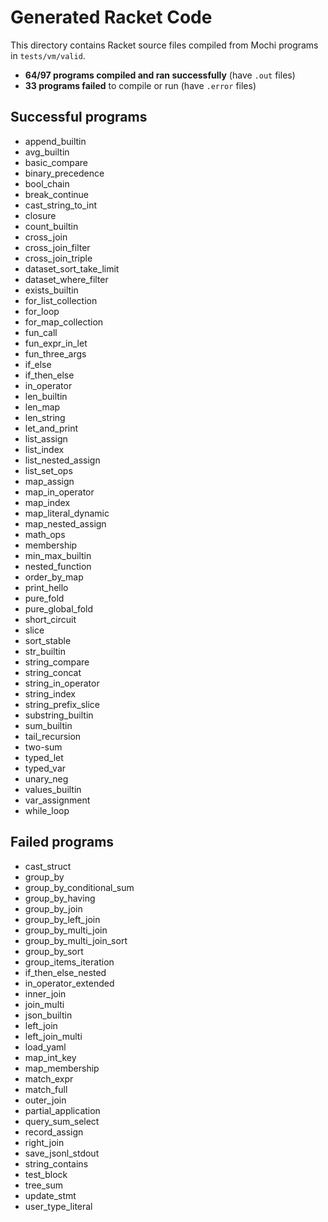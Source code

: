 # Generated Racket Code

This directory contains Racket source files compiled from Mochi programs in `tests/vm/valid`.

- **64/97 programs compiled and ran successfully** (have `.out` files)
- **33 programs failed** to compile or run (have `.error` files)

## Successful programs
- append_builtin
- avg_builtin
- basic_compare
- binary_precedence
- bool_chain
- break_continue
- cast_string_to_int
- closure
- count_builtin
- cross_join
- cross_join_filter
- cross_join_triple
- dataset_sort_take_limit
- dataset_where_filter
- exists_builtin
- for_list_collection
- for_loop
- for_map_collection
- fun_call
- fun_expr_in_let
- fun_three_args
- if_else
- if_then_else
- in_operator
- len_builtin
- len_map
- len_string
- let_and_print
- list_assign
- list_index
- list_nested_assign
- list_set_ops
- map_assign
- map_in_operator
- map_index
- map_literal_dynamic
- map_nested_assign
- math_ops
- membership
- min_max_builtin
- nested_function
- order_by_map
- print_hello
- pure_fold
- pure_global_fold
- short_circuit
- slice
- sort_stable
- str_builtin
- string_compare
- string_concat
- string_in_operator
- string_index
- string_prefix_slice
- substring_builtin
- sum_builtin
- tail_recursion
- two-sum
- typed_let
- typed_var
- unary_neg
- values_builtin
- var_assignment
- while_loop

## Failed programs
- cast_struct
- group_by
- group_by_conditional_sum
- group_by_having
- group_by_join
- group_by_left_join
- group_by_multi_join
- group_by_multi_join_sort
- group_by_sort
- group_items_iteration
- if_then_else_nested
- in_operator_extended
- inner_join
- join_multi
- json_builtin
- left_join
- left_join_multi
- load_yaml
- map_int_key
- map_membership
- match_expr
- match_full
- outer_join
- partial_application
- query_sum_select
- record_assign
- right_join
- save_jsonl_stdout
- string_contains
- test_block
- tree_sum
- update_stmt
- user_type_literal
